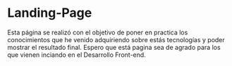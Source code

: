 # Landing-Page
Esta página se realizó con el objetivo de poner en practica los conocimientos que he venido adquiriendo sobre estás tecnologías y poder mostrar el resultado final.
Espero que está pagina sea de agrado para los que vienen inciando en el Desarrollo Front-end.

